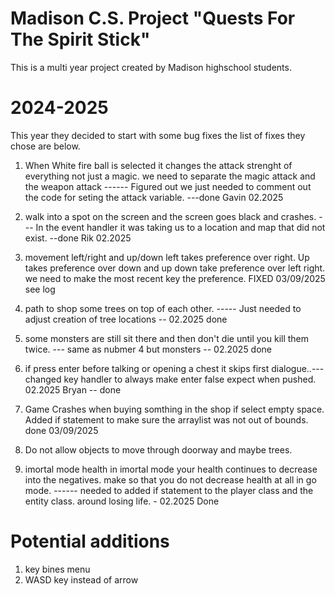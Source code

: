 # Madison C.S. Project  "Quests For The Spirit Stick"

This is a multi year project created by Madison highschool students.

# 2024-2025
This year they decided to start with some bug fixes the list of fixes they chose are below.
1. When White fire ball is selected it changes the attack strenght of everything not just a magic.   we need to separate the magic attack and the weapon attack  ------ Figured out we just needed to comment out the code for seting the attack variable. ---done Gavin 02.2025

2. walk into a spot on the screen and the screen goes black and crashes. --- In the event handler it was taking us to a location and map that did not exist. --done Rik 02.2025 

3. movement left/right and up/down left takes preference over right. Up takes preference over down and up down take preference over left right.   we need to make the most recent key the preference. FIXED 03/09/2025 see log 

4. path to shop some trees on top of each other. ----- Just needed to adjust creation of tree locations -- 02.2025 done

5. some monsters are still sit there and then don't die until you kill them twice. ---  same as nubmer 4 but monsters -- 02.2025 done

6. if press enter before talking or opening a chest it skips first dialogue..--- changed key handler to always make enter false expect when pushed.  02.2025 Bryan  -- done 

7. Game Crashes when buying somthing in the shop if select empty space.  Added if statement to make sure the arraylist was not out of bounds.  done 03/09/2025

8. Do not allow objects to move through doorway and maybe trees. 

9. imortal mode health in imortal mode your health continues to decrease into the negatives.  make so that you do not decrease health at all in go mode.  ------ needed to added if statement to the player class and the entity class. around losing life. - 02.2025 Done

# Potential additions
1. key bines menu
2. WASD key instead of arrow

